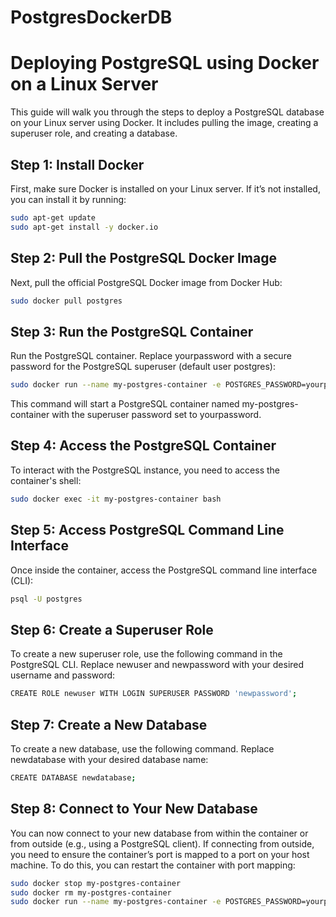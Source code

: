 # PostgresDockerDB
# Deploying PostgreSQL using Docker on a Linux Server

This guide will walk you through the steps to deploy a PostgreSQL database on your Linux server using Docker. It includes pulling the image, creating a superuser role, and creating a database.

## Step 1: Install Docker

First, make sure Docker is installed on your Linux server. If it’s not installed, you can install it by running:

```bash
sudo apt-get update
sudo apt-get install -y docker.io 
```
## Step 2: Pull the PostgreSQL Docker Image
Next, pull the official PostgreSQL Docker image from Docker Hub:
```bash
sudo docker pull postgres
```

## Step 3: Run the PostgreSQL Container
Run the PostgreSQL container. Replace yourpassword with a secure password for the PostgreSQL superuser (default user postgres):

```bash
sudo docker run --name my-postgres-container -e POSTGRES_PASSWORD=yourpassword -d postgres
```
This command will start a PostgreSQL container named my-postgres-container with the superuser password set to yourpassword.
## Step 4: Access the PostgreSQL Container
To interact with the PostgreSQL instance, you need to access the container's shell:
```bash
sudo docker exec -it my-postgres-container bash
```
## Step 5: Access PostgreSQL Command Line Interface
Once inside the container, access the PostgreSQL command line interface (CLI):
```bash
psql -U postgres

```
## Step 6: Create a Superuser Role
To create a new superuser role, use the following command in the PostgreSQL CLI. Replace newuser and newpassword with your desired username and password:
```bash
CREATE ROLE newuser WITH LOGIN SUPERUSER PASSWORD 'newpassword';
```
## Step 7: Create a New Database
To create a new database, use the following command. Replace newdatabase with your desired database name:
```bash
CREATE DATABASE newdatabase;
```
## Step 8: Connect to Your New Database
You can now connect to your new database from within the container or from outside (e.g., using a PostgreSQL client). If connecting from outside, you need to ensure the container’s port is mapped to a port on your host machine. To do this, you can restart the container with port mapping:
```bash
sudo docker stop my-postgres-container
sudo docker rm my-postgres-container
sudo docker run --name my-postgres-container -e POSTGRES_PASSWORD=yourpassword -p 5432:5432 -d postgres
```
